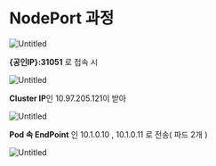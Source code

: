 # NodePort 과정

![Untitled](NodePort%20%E1%84%80%E1%85%AA%E1%84%8C%E1%85%A5%E1%86%BC/Untitled.png)

**{공인IP}:31051** 로 접속 시 

![Untitled](NodePort%20%E1%84%80%E1%85%AA%E1%84%8C%E1%85%A5%E1%86%BC/Untitled%201.png)

**Cluster IP**인 10.97.205.121이 받아

![Untitled](NodePort%20%E1%84%80%E1%85%AA%E1%84%8C%E1%85%A5%E1%86%BC/Untitled%202.png)

**Pod 속 EndPoint** 인 10.1.0.10 , 10.1.0.11 로 전송( 파드 2개 ) 

![Untitled](NodePort%20%E1%84%80%E1%85%AA%E1%84%8C%E1%85%A5%E1%86%BC/Untitled%203.png)